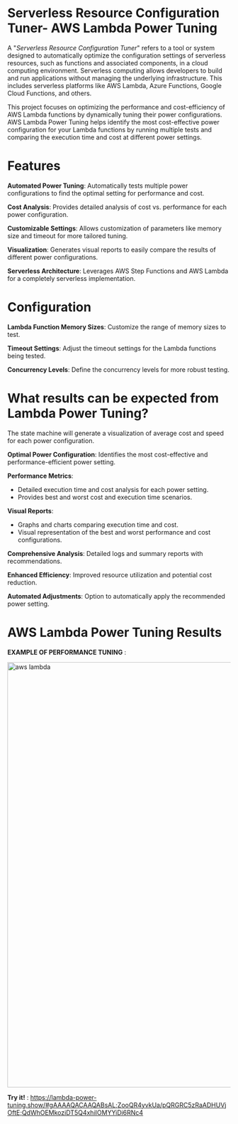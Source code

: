 # Serverless Resource Configuration Tuner- AWS Lambda Power Tuning 

A "*Serverless Resource Configuration Tuner*" refers to a tool or system designed to automatically optimize
the configuration settings of serverless resources, such as functions and associated components, 
in a cloud computing environment. Serverless computing allows developers to build and run applications without managing the underlying infrastructure. 
This includes serverless platforms like AWS Lambda, Azure Functions, Google Cloud Functions, and others.

This project focuses on optimizing the performance and cost-efficiency of AWS Lambda functions by dynamically tuning their power configurations. 
AWS Lambda Power Tuning helps identify the most cost-effective power configuration for your Lambda functions by running multiple tests and comparing the execution time and cost at different power settings.

# Features

**Automated Power Tuning**: Automatically tests multiple power configurations to find the optimal setting for performance and cost.

**Cost Analysis**: Provides detailed analysis of cost vs. performance for each power configuration.

**Customizable Settings**: Allows customization of parameters like memory size and timeout for more tailored tuning.

**Visualization**: Generates visual reports to easily compare the results of different power configurations.

**Serverless Architecture**: Leverages AWS Step Functions and AWS Lambda for a completely serverless implementation.

# Configuration

**Lambda Function Memory Sizes**: Customize the range of memory sizes to test.

**Timeout Settings**: Adjust the timeout settings for the Lambda functions being tested.

**Concurrency Levels**: Define the concurrency levels for more robust testing.

# What results can be expected from Lambda Power Tuning?
The state machine will generate a visualization of average cost and speed for each power configuration.

**Optimal Power Configuration**: Identifies the most cost-effective and performance-efficient power setting.

**Performance Metrics**: 
- Detailed execution time and cost analysis for each power setting. 
- Provides best and worst cost and execution time scenarios.

**Visual Reports**:
- Graphs and charts comparing execution time and cost.
- Visual representation of the best and worst performance and cost configurations.
  
**Comprehensive Analysis**: Detailed logs and summary reports with recommendations.

**Enhanced Efficiency**: Improved resource utilization and potential cost reduction.

**Automated Adjustments**: Option to automatically apply the recommended power setting.

# AWS Lambda Power Tuning Results

**EXAMPLE OF PERFORMANCE TUNING** : 

<img width="957" alt="aws lambda" src="https://github.com/sanaya-bhardwaj/Serverless-Resource-Configuration-Tuner/assets/135012941/09e344f3-a25d-451d-ad24-4ee769f7f426">

**Try it!** : 
https://lambda-power-tuning.show/#gAAAAQACAAQABsAL;ZooQR4yvkUa/pQRGRC5zRaADHUVjOftE;QdWhOEMkoziDT5Q4xhiIOMYYiDi6RNc4
